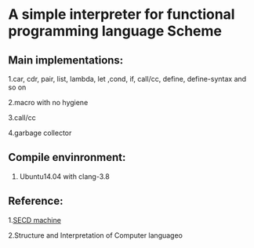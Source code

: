 # A simple interpreter for functional programming language Scheme

## Main implementations:
 1.car, cdr, pair, list, lambda, let ,cond, if, call/cc, define, define-syntax and so on

 2.macro with no hygiene
 
 3.call/cc
 
 4.garbage collector

## Compile envinronment:
 1. Ubuntu14.04 with clang-3.8

## Reference:
 1.[SECD machine](https://en.wikipedia.org/wiki/SECD_machine)
 
 2.Structure and Interpretation of Computer languageo


